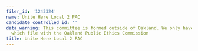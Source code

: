 ```yaml
---
filer_id: '1243324'
name: Unite Here Local 2 PAC
candidate_controlled_id: ''
data_warning: This committee is formed outside of Oakland. We only have data on committees
  which file with the Oakland Public Ethics Commission
title: Unite Here Local 2 PAC
---
```


